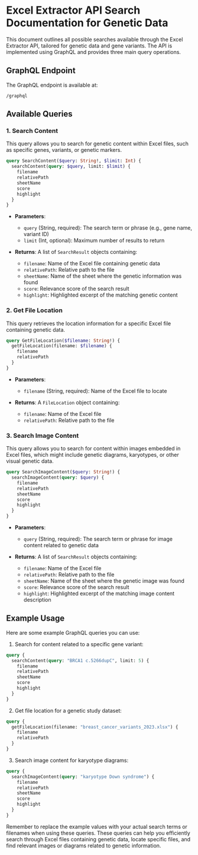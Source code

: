 # Excel Extractor API Search Documentation for Genetic Data

This document outlines all possible searches available through the Excel Extractor API, tailored for genetic data and gene variants. The API is implemented using GraphQL and provides three main query operations.

## GraphQL Endpoint

The GraphQL endpoint is available at:

```
/graphql
```

## Available Queries

### 1. Search Content

This query allows you to search for genetic content within Excel files, such as specific genes, variants, or genetic markers.

```graphql
query SearchContent($query: String!, $limit: Int) {
  searchContent(query: $query, limit: $limit) {
    filename
    relativePath
    sheetName
    score
    highlight
  }
}
```

- **Parameters**:
  - `query` (String, required): The search term or phrase (e.g., gene name, variant ID)
  - `limit` (Int, optional): Maximum number of results to return

- **Returns**: A list of `SearchResult` objects containing:
  - `filename`: Name of the Excel file containing genetic data
  - `relativePath`: Relative path to the file
  - `sheetName`: Name of the sheet where the genetic information was found
  - `score`: Relevance score of the search result
  - `highlight`: Highlighted excerpt of the matching genetic content

### 2. Get File Location

This query retrieves the location information for a specific Excel file containing genetic data.

```graphql
query GetFileLocation($filename: String!) {
  getFileLocation(filename: $filename) {
    filename
    relativePath
  }
}
```

- **Parameters**:
  - `filename` (String, required): Name of the Excel file to locate

- **Returns**: A `FileLocation` object containing:
  - `filename`: Name of the Excel file
  - `relativePath`: Relative path to the file

### 3. Search Image Content

This query allows you to search for content within images embedded in Excel files, which might include genetic diagrams, karyotypes, or other visual genetic data.

```graphql
query SearchImageContent($query: String!) {
  searchImageContent(query: $query) {
    filename
    relativePath
    sheetName
    score
    highlight
  }
}
```

- **Parameters**:
  - `query` (String, required): The search term or phrase for image content related to genetic data

- **Returns**: A list of `SearchResult` objects containing:
  - `filename`: Name of the Excel file
  - `relativePath`: Relative path to the file
  - `sheetName`: Name of the sheet where the genetic image was found
  - `score`: Relevance score of the search result
  - `highlight`: Highlighted excerpt of the matching image content description

## Example Usage

Here are some example GraphQL queries you can use:

1. Search for content related to a specific gene variant:

```graphql
query {
  searchContent(query: "BRCA1 c.5266dupC", limit: 5) {
    filename
    relativePath
    sheetName
    score
    highlight
  }
}
```

2. Get file location for a genetic study dataset:

```graphql
query {
  getFileLocation(filename: "breast_cancer_variants_2023.xlsx") {
    filename
    relativePath
  }
}
```

3. Search image content for karyotype diagrams:

```graphql
query {
  searchImageContent(query: "karyotype Down syndrome") {
    filename
    relativePath
    sheetName
    score
    highlight
  }
}
```

Remember to replace the example values with your actual search terms or filenames when using these queries. These queries can help you efficiently search through Excel files containing genetic data, locate specific files, and find relevant images or diagrams related to genetic information.